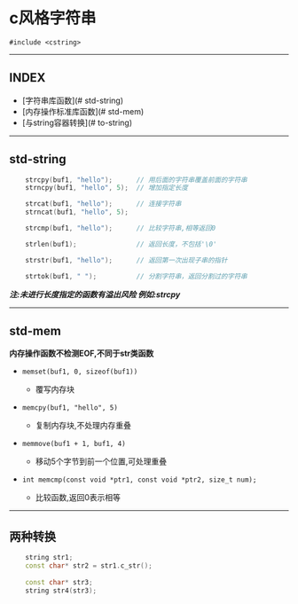 # c风格字符串
`#include <cstring>`

---

## INDEX

- [字符串库函数](# std-string)
- [内存操作标准库函数](# std-mem)
- [与string容器转换](# to-string)

---

## **std-string**
```c
	strcpy(buf1, "hello");		// 用后面的字符串覆盖前面的字符串
	strncpy(buf1, "hello", 5);	// 增加指定长度

	strcat(buf1, "hello");		// 连接字符串
	strncat(buf1, "hello", 5);

	strcmp(buf1, "hello");		// 比较字符串,相等返回0

	strlen(buf1);				// 返回长度，不包括'\0'

	strstr(buf1, "hello");		// 返回第一次出现子串的指针

	strtok(buf1, " ");			// 分割字符串，返回分割过的字符串
```
___注:未进行长度指定的函数有溢出风险 例如:strcpy___

---

## **std-mem**

__内存操作函数不检测EOF,不同于str类函数__
- `memset(buf1, 0, sizeof(buf1))`
  - 覆写内存块

- `memcpy(buf1, "hello", 5)`
  - 复制内存块,不处理内存重叠

- `memmove(buf1 + 1, buf1, 4)`
  - 移动5个字节到前一个位置,可处理重叠

- `int memcmp(const void *ptr1, const void *ptr2, size_t num);`
  - 比较函数,返回0表示相等

--- 

## 两种转换
```cpp
	string str1;
	const char* str2 = str1.c_str();
	
	const char* str3;
	string str4(str3);
```
